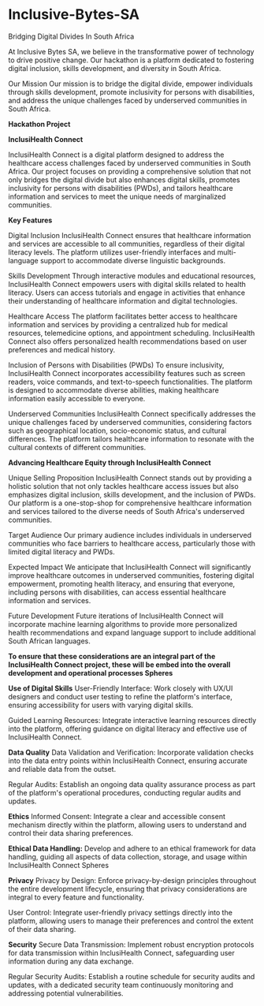 # Inclusive-Bytes-SA
Bridging Digital Divides In South Africa 

At Inclusive Bytes SA, we believe in the transformative power of technology to drive positive change. Our hackathon is a platform dedicated to fostering digital inclusion, skills development, and diversity in South Africa.

Our Mission 
Our mission is to bridge the digital divide, empower individuals through skills development, promote inclusivity for persons with disabilities, and address the unique challenges faced by underserved communities in South Africa.


**Hackathon Project**

**InclusiHealth Connect**

InclusiHealth Connect is a digital platform designed to address the healthcare access challenges faced by underserved communities in South Africa. Our project focuses on providing a comprehensive solution that not only bridges the digital divide but also enhances digital skills, promotes inclusivity for persons with disabilities (PWDs), and tailors healthcare information and services to meet the unique needs of marginalized communities.

**Key Features**

Digital Inclusion
InclusiHealth Connect ensures that healthcare information and services are accessible to all communities, regardless of their digital literacy levels. The platform utilizes user-friendly interfaces and multi-language support to accommodate diverse linguistic backgrounds.

Skills Development
Through interactive modules and educational resources, InclusiHealth Connect empowers users with digital skills related to health literacy. Users can access tutorials and engage in activities that enhance their understanding of healthcare information and digital technologies.

Healthcare Access
The platform facilitates better access to healthcare information and services by providing a centralized hub for medical resources, telemedicine options, and appointment scheduling. InclusiHealth Connect also offers personalized health recommendations based on user preferences and medical history.

Inclusion of Persons with Disabilities (PWDs)
To ensure inclusivity, InclusiHealth Connect incorporates accessibility features such as screen readers, voice commands, and text-to-speech functionalities. The platform is designed to accommodate diverse abilities, making healthcare information easily accessible to everyone.

Underserved Communities
InclusiHealth Connect specifically addresses the unique challenges faced by underserved communities, considering factors such as geographical location, socio-economic status, and cultural differences. The platform tailors healthcare information to resonate with the cultural contexts of different communities.

**Advancing Healthcare Equity through InclusiHealth Connect**

Unique Selling Proposition
InclusiHealth Connect stands out by providing a holistic solution that not only tackles healthcare access issues but also emphasizes digital inclusion, skills development, and the inclusion of PWDs. Our platform is a one-stop-shop for comprehensive healthcare information and services tailored to the diverse needs of South Africa's underserved communities.

Target Audience
Our primary audience includes individuals in underserved communities who face barriers to healthcare access, particularly those with limited digital literacy and PWDs.

Expected Impact
We anticipate that InclusiHealth Connect will significantly improve healthcare outcomes in underserved communities, fostering digital empowerment, promoting health literacy, and ensuring that everyone, including persons with disabilities, can access essential healthcare information and services.

Future Development
Future iterations of InclusiHealth Connect will incorporate machine learning algorithms to provide more personalized health recommendations and expand language support to include additional South African languages.

**To ensure that these considerations are an integral part of the InclusiHealth Connect project, these will be embed into the overall development and operational processes
Spheres**

**Use of Digital Skills**
User-Friendly Interface:
Work closely with UX/UI designers and conduct user testing to refine the platform's interface, ensuring accessibility for users with varying digital skills.

Guided Learning Resources:
Integrate interactive learning resources directly into the platform, offering guidance on digital literacy and effective use of InclusiHealth Connect.

**Data Quality**
Data Validation and Verification:
Incorporate validation checks into the data entry points within InclusiHealth Connect, ensuring accurate and reliable data from the outset.

Regular Audits:
Establish an ongoing data quality assurance process as part of the platform's operational procedures, conducting regular audits and updates.

**Ethics**
Informed Consent:
Integrate a clear and accessible consent mechanism directly within the platform, allowing users to understand and control their data sharing preferences.

**Ethical Data Handling:**
Develop and adhere to an ethical framework for data handling, guiding all aspects of data collection, storage, and usage within InclusiHealth Connect Spheres

**Privacy**
Privacy by Design:
Enforce privacy-by-design principles throughout the entire development lifecycle, ensuring that privacy considerations are integral to every feature and functionality.

 User Control:
Integrate user-friendly privacy settings directly into the platform, allowing users to manage their preferences and control the extent of their data sharing.

**Security**
Secure Data Transmission:
Implement robust encryption protocols for data transmission within InclusiHealth Connect, safeguarding user information during any data exchange.

Regular Security Audits:
Establish a routine schedule for security audits and updates, with a dedicated security team continuously monitoring and addressing potential vulnerabilities.
